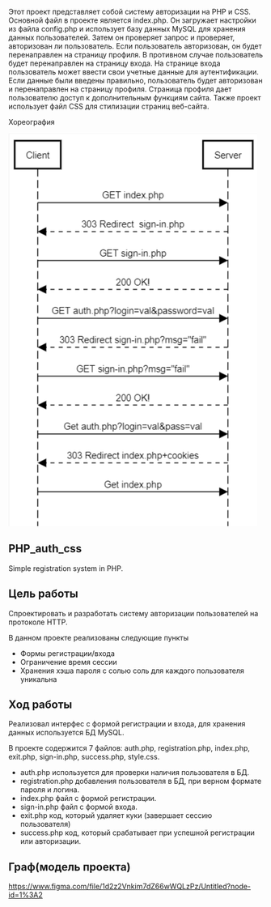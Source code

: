 Этот проект представляет собой систему авторизации на PHP и CSS. Основной файл в проекте является index.php. Он загружает настройки из файла config.php и использует базу данных MySQL для хранения данных пользователей. Затем он проверяет запрос и проверяет, авторизован ли пользователь. Если пользователь авторизован, он будет перенаправлен на страницу профиля. В противном случае пользователь будет перенаправлен на страницу входа. На странице входа пользователь может ввести свои учетные данные для аутентификации. Если данные были введены правильно, пользователь будет авторизован и перенаправлен на страницу профиля. Страница профиля дает пользователю доступ к дополнительным функциям сайта. Также проект использует файл CSS для стилизации страниц веб-сайта.

Хореография

![Рис. 1 - Хореография](https://github.com/ideahold/SimpleRegistrationSystemPHP/blob/main/%D0%A5%D0%BE%D1%80%D0%B5%D0%BE%D0%B3%D1%80%D0%B0%D1%84%D0%B8%D1%8F.png)

## PHP_auth_css 
Simple registration system in PHP.

## Цель работы
Спроектировать и разработать систему авторизации пользователей на протоколе HTTP.

В данном проекте реализованы следующие пункты
- Формы регистрации/входа
- Ограничение время сессии
- Хранения хэша пароля с солью соль для каждого пользователя уникальна

## Ход работы

Реализовал интерфес с формой регистрации и входа, для хранения данных используется БД MySQL.

В проекте содержится 7 файлов: auth.php, registration.php, index.php, exit.php, sign-in.php, success.php, style.css.

- auth.php используется для проверки наличия пользователя в БД.
- registration.php добавления пользователя в БД, при верном формате пароля и логина.
- index.php файл с формой регистрации.
- sign-in.php файл с формой входа.
- exit.php код, который удаляет куки (завершает сессию пользователя)
- success.php код, который срабатывает при успешной регистрации или авторизации.

## Граф(модель проекта)
https://www.figma.com/file/1d2z2Vnkim7dZ66wWQLzPz/Untitled?node-id=1%3A2
